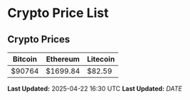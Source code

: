 # Crypto Price List

## Crypto Prices
| Bitcoin | Ethereum | Litecoin |
| ------- | -------- | -------- |
| $90764 | $1699.84 | $82.59 |
**Last Updated:** 2025-04-22 16:30 UTC
**Last Updated:** $DATE$
